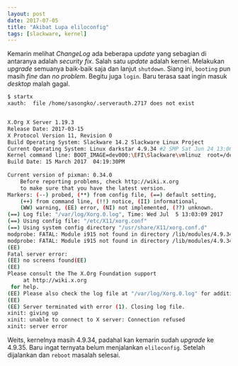 ```yaml
---
layout: post
date: 2017-07-05
title: "Akibat Lupa eliloconfig"
tags: [slackware, kernel]
---
```


Kemarin melihat _ChangeLog_ ada beberapa _update_ yang sebagian di antaranya adalah _security fix_. Salah satu _update_ adalah kernel. Melakukan _upgrade_ semuanya baik-baik saja dan lanjut <code>shutdown</code>. Siang ini, <code>booting</code> pun masih _fine_ dan _no problem_. Begitu juga <code>login</code>. Baru terasa saat ingin masuk _desktop_ malah gagal.

```bash
$ startx
xauth:  file /home/sasongko/.serverauth.2717 does not exist


X.Org X Server 1.19.3
Release Date: 2017-03-15
X Protocol Version 11, Revision 0
Build Operating System: Slackware 14.2 Slackware Linux Project
Current Operating System: Linux darkstar 4.9.34 #2 SMP Sat Jun 24 13:00:18 CDT 2017 x86_64
Kernel command line: BOOT_IMAGE=dev000:\EFI\Slackware\vmlinuz  root=/dev/sda3 vga=normal ro ro
Build Date: 15 March 2017  04:19:30PM
 
Current version of pixman: 0.34.0
	Before reporting problems, check http://wiki.x.org
	to make sure that you have the latest version.
Markers: (--) probed, (**) from config file, (==) default setting,
	(++) from command line, (!!) notice, (II) informational,
	(WW) warning, (EE) error, (NI) not implemented, (??) unknown.
(==) Log file: "/var/log/Xorg.0.log", Time: Wed Jul  5 13:03:09 2017
(==) Using config file: "/etc/X11/xorg.conf"
(==) Using system config directory "/usr/share/X11/xorg.conf.d"
modprobe: FATAL: Module i915 not found in directory /lib/modules/4.9.34
modprobe: FATAL: Module i915 not found in directory /lib/modules/4.9.34
(EE) 
Fatal server error:
(EE) no screens found(EE) 
(EE) 
Please consult the The X.Org Foundation support 
	 at http://wiki.x.org
 for help. 
(EE) Please also check the log file at "/var/log/Xorg.0.log" for additional information.
(EE) 
(EE) Server terminated with error (1). Closing log file.
xinit: giving up
xinit: unable to connect to X server: Connection refused
xinit: server error
```

Weits, kernelnya masih 4.9.34, padahal kan kemarin sudah _upgrade_ ke 4.9.35. Baru ingat ternyata belum menjalankan <code>eliloconfig</code>. Setelah dijalankan dan <code>reboot</code> masalah selesai.
